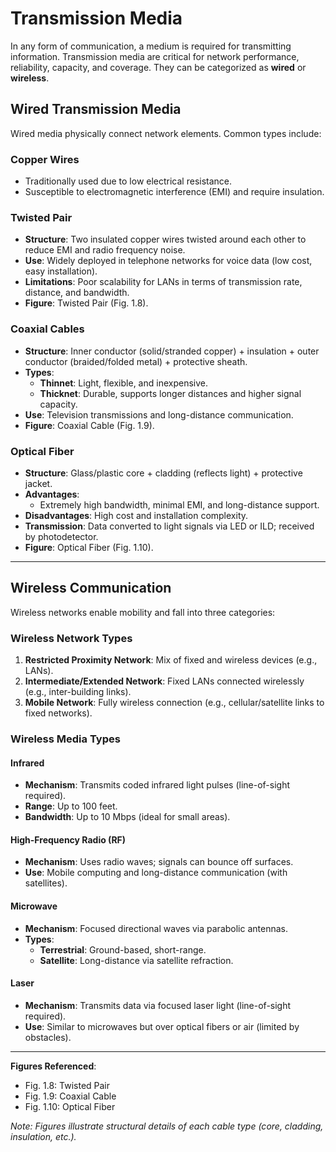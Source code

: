 # Transmission Media

In any form of communication, a medium is required for transmitting information. Transmission media are critical for network performance, reliability, capacity, and coverage. They can be categorized as **wired** or **wireless**.

## Wired Transmission Media

Wired media physically connect network elements. Common types include:

### Copper Wires
- Traditionally used due to low electrical resistance.
- Susceptible to electromagnetic interference (EMI) and require insulation.

### Twisted Pair
- **Structure**: Two insulated copper wires twisted around each other to reduce EMI and radio frequency noise.
- **Use**: Widely deployed in telephone networks for voice data (low cost, easy installation).
- **Limitations**: Poor scalability for LANs in terms of transmission rate, distance, and bandwidth.
- **Figure**: Twisted Pair (Fig. 1.8).

### Coaxial Cables
- **Structure**: Inner conductor (solid/stranded copper) + insulation + outer conductor (braided/folded metal) + protective sheath.
- **Types**: 
  - **Thinnet**: Light, flexible, and inexpensive.
  - **Thicknet**: Durable, supports longer distances and higher signal capacity.
- **Use**: Television transmissions and long-distance communication.
- **Figure**: Coaxial Cable (Fig. 1.9).

### Optical Fiber
- **Structure**: Glass/plastic core + cladding (reflects light) + protective jacket.
- **Advantages**: 
  - Extremely high bandwidth, minimal EMI, and long-distance support.
- **Disadvantages**: High cost and installation complexity.
- **Transmission**: Data converted to light signals via LED or ILD; received by photodetector.
- **Figure**: Optical Fiber (Fig. 1.10).

---

## Wireless Communication

Wireless networks enable mobility and fall into three categories:

### Wireless Network Types
1. **Restricted Proximity Network**: Mix of fixed and wireless devices (e.g., LANs).
2. **Intermediate/Extended Network**: Fixed LANs connected wirelessly (e.g., inter-building links).
3. **Mobile Network**: Fully wireless connection (e.g., cellular/satellite links to fixed networks).

### Wireless Media Types

#### Infrared
- **Mechanism**: Transmits coded infrared light pulses (line-of-sight required).
- **Range**: Up to 100 feet.
- **Bandwidth**: Up to 10 Mbps (ideal for small areas).

#### High-Frequency Radio (RF)
- **Mechanism**: Uses radio waves; signals can bounce off surfaces.
- **Use**: Mobile computing and long-distance communication (with satellites).

#### Microwave
- **Mechanism**: Focused directional waves via parabolic antennas.
- **Types**:
  - **Terrestrial**: Ground-based, short-range.
  - **Satellite**: Long-distance via satellite refraction.

#### Laser
- **Mechanism**: Transmits data via focused laser light (line-of-sight required).
- **Use**: Similar to microwaves but over optical fibers or air (limited by obstacles).

---

**Figures Referenced**:
- Fig. 1.8: Twisted Pair  
- Fig. 1.9: Coaxial Cable  
- Fig. 1.10: Optical Fiber  

*Note: Figures illustrate structural details of each cable type (core, cladding, insulation, etc.).*